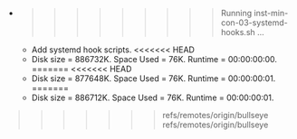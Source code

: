 * >>>>>>>>> Running inst-min-con-03-systemd-hooks.sh ...
  * Add systemd hook scripts.
<<<<<<< HEAD
  * Disk size = 886732K. Space Used = 76K. Runtime = 00:00:00:00.
=======
<<<<<<< HEAD
  * Disk size = 877648K. Space Used = 76K. Runtime = 00:00:00:01.
=======
  * Disk size = 886712K. Space Used = 76K. Runtime = 00:00:00:01.
>>>>>>> refs/remotes/origin/bullseye
>>>>>>> refs/remotes/origin/bullseye
